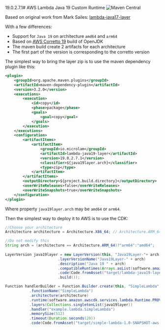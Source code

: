 19.0.2.7.1# AWS Lambda Java 19 Custom Runtime
![Maven Central](https://img.shields.io/maven-central/v/io.microlam/lambda-java19-layer)

Based on original work from Mark Sailes: [lambda-java17-layer](https://github.com/msailes/lambda-java17-layer)

With a few differences:

* Support for ``Java 19`` on architecture ``amd64`` and `arm64`
* Based on [AWS Corretto 19](https://github.com/corretto/corretto-19/releases) build of OpenJDK
* The maven build create 2 artifacts for each architecture
* The first part of the version is corresponding to the corretto version


The simplest way to bring the layer zip is to use the maven dependency plugin like this:

```pom.xml
<plugin>
	<groupId>org.apache.maven.plugins</groupId>
	<artifactId>maven-dependency-plugin</artifactId>
	<version>3.2.0</version>
	<executions>
		<execution>
			<id>copy</id>
			<phase>package</phase>
			<goals>
				<goal>copy</goal>
			</goals>
		</execution>
	</executions>
	<configuration>
		<artifactItems>
			<artifactItem>
				<groupId>io.microlam</groupId>
				<artifactId>lambda-java19-layer</artifactId>
				<version>19.0.2.7.1</version>
				<classifier>${java19layer.arch}</classifier>
				<type>zip</type>
			</artifactItem>
		</artifactItems>
		<outputDirectory>${project.build.directory}</outputDirectory>
		<overWriteReleases>false</overWriteReleases>
		<overWriteSnapshots>true</overWriteSnapshots>
	</configuration>
</plugin>
```

Where property ``java19layer.arch`` may be ``amd64`` or ``arm64``.

Then the simplest way to deploy it to AWS is to use the CDK:

```java
//Choose your architecture
Architecture architecture = Architecture.X86_64; // Architecture.ARM_64 or Architecture.X86_64

//Do not modify this
String arch = (architecture == Architecture.ARM_64)?"arm64":"amd64";
        
LayerVersion java19layer = new LayerVersion(this, "Java19Layer-"+ arch, LayerVersionProps.builder()
				        .layerVersionName("Java19Layer-" + arch)
				        .description("Java 19 " + arch)
				        .compatibleRuntimes(Arrays.asList(software.amazon.awscdk.services.lambda.Runtime.PROVIDED_AL2))
				        .code(Code.fromAsset("target/lambda-java19-layer-19.0.2.7.1-"+ arch + ".zip"))
				        .build());

Function handlerBuilder = Function.Builder.create(this, "SimpleLambda")			    		  
           .functionName("SimpleLambda")
           .architecture(architecture)
           .runtime(software.amazon.awscdk.services.lambda.Runtime.PROVIDED_AL2)
           .layers(Collections.singletonList(java19layer))
           .handler("example.lambda.SimpleLambda")
           .memorySize(512)
           .timeout(Duration.seconds(20))
           .code(Code.fromAsset("target/simple-lambda-1.0-SNAPSHOT-aws-lambda.zip")).build();
```





